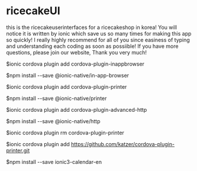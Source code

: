 # ricecakeUI

this is the ricecakeuserinterfaces for a ricecakeshop in korea!
You will notice it is written by ionic which save us so many times for making this app so quickly!
I really highly recommend for all of you since easiness of typing and understanding each coding as soon as possiible!
If you have more questions, please join our website, Thank you very much!

$ionic cordova plugin add cordova-plugin-inappbrowser

$npm install --save @ionic-native/in-app-browser

$ionic cordova plugin add cordova-plugin-printer

$npm install --save @ionic-native/printer

$ionic cordova plugin add cordova-plugin-advanced-http

$npm install --save @ionic-native/http

$ionic cordova plugin rm cordova-plugin-printer

$ionic cordova plugin add https://github.com/katzer/cordova-plugin-printer.git

$npm install --save ionic3-calendar-en



